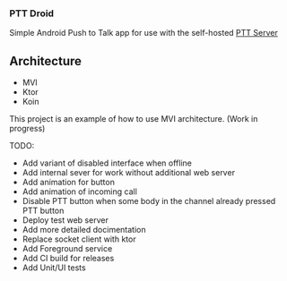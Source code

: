 ### PTT Droid

Simple Android Push to Talk app for use with the self-hosted [PTT Server](https://github.com/devapro/ptt-server)

## Architecture
- MVI
- Ktor
- Koin

This project is an example of how to use MVI architecture. (Work in progress)

TODO:

- Add variant of disabled interface when offline
- Add internal sever for work without additional web server
- Add animation for button
- Add animation of incoming call
- Disable PTT button when some body in the channel already pressed PTT button
- Deploy test web server
- Add more detailed docimentation
- Replace socket client with ktor
- Add Foreground service
- Add CI build for releases
- Add Unit/UI tests
